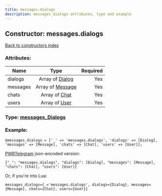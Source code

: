 ```yaml
---
title: messages.dialogs
description: messages_dialogs attributes, type and example
---
```

## Constructor: messages.dialogs  
[Back to constructors index](index.md)



### Attributes:

| Name     |    Type       | Required |
|----------|:-------------:|---------:|
|dialogs|Array of [Dialog](../types/Dialog.md) | Yes|
|messages|Array of [Message](../types/Message.md) | Yes|
|chats|Array of [Chat](../types/Chat.md) | Yes|
|users|Array of [User](../types/User.md) | Yes|



### Type: [messages\_Dialogs](../types/messages_Dialogs.md)


### Example:

```
$messages_dialogs = ['_' => 'messages.dialogs', 'dialogs' => [Dialog], 'messages' => [Message], 'chats' => [Chat], 'users' => [User]];
```  

[PWRTelegram](https://pwrtelegram.xyz) json-encoded version:

```
{"_": "messages.dialogs", "dialogs": [Dialog], "messages": [Message], "chats": [Chat], "users": [User]}
```


Or, if you're into Lua:  


```
messages_dialogs={_='messages.dialogs', dialogs={Dialog}, messages={Message}, chats={Chat}, users={User}}

```


